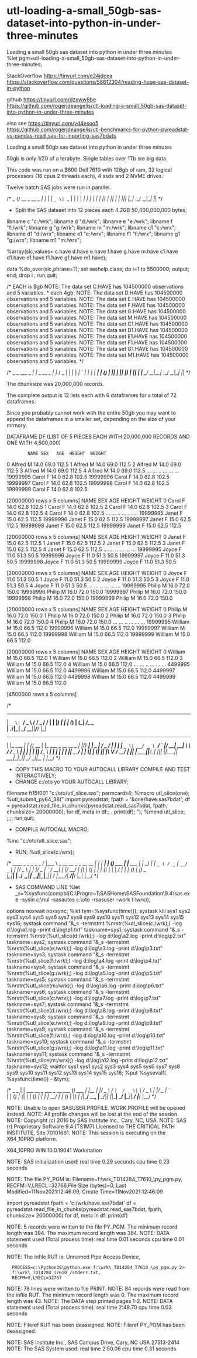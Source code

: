 # utl-loading-a-small_50gb-sas-dataset-into-python-in-under-three-minutes
Loading a small 50gb sas dataset into python in under three minutes  
%let pgm=utl-loading-a-small_50gb-sas-dataset-into-python-in-under-three-minutes;

StackOverflow
https://tinyurl.com/e24jdcea
https://stackoverflow.com/questions/58612304/reading-huge-sas-dataset-in-python

github
https://tinyurl.com/dzxww8be
https://github.com/rogerjdeangelis/utl-loading-a-small_50gb-sas-dataset-into-python-in-under-three-minutes

also see
https://tinyurl.com/yd4esoo5
https://github.com/rogerjdeangelis/utl-benchmarks-for-python-pyreadstat-vs-pandas-read_sas-for-inporting-sas7bdats

Loading a small 50gb sas dataset into python in under three minutes

50gb is only 1/20 of a terabyte. Single tables over 1Tb sre big data.

This code was run on a $600 Dell 7610 with 128gb of ram, 32 logical processors (16 cpus 2 threads each),
4 ssds and 2 NVME drives.

Twelve batch SAS jobs were run in parallel.

/*                   _
(_)_ __  _ __  _   _| |_
| | `_ \| `_ \| | | | __|
| | | | | |_) | |_| | |_
|_|_| |_| .__/ \__,_|\__|
        |_|
*/

* Split the SAS dataset into 12 pieces each 4.2GB 50,400,000,000 bytes;

libname c  "c:/wrk";
libname d  "d:/wrk";
libname e  "e:/wrk";
libname f  "f:/wrk";
libname g  "g:/wrk";
libname m  "m:/wrk";
libname c1 "c:/wrx";
libname d1 "d:/wrx";
libname e1 "e:/wrx";
libname f1 "f:/wrx";
libname g1 "g:/wrx";
libname m1 "m:/wrx";

%array(slc,values= c.have d.have e.have f.have g.have m.have c1.have d1.have e1.have f1.have g1.have m1.have);

data %do_over(slc,phrase=?);
  set sashelp.class;
  do i=1 to 5500000;
    output;
  end;
  drop i ;
run;quit;

/* EACH is $gb
NOTE: The data set C.HAVE has 104500000 observations and 5 variables. * each 4gb;
NOTE: The data set D.HAVE has 104500000 observations and 5 variables.
NOTE: The data set E.HAVE has 104500000 observations and 5 variables.
NOTE: The data set F.HAVE has 104500000 observations and 5 variables.
NOTE: The data set G.HAVE has 104500000 observations and 5 variables.
NOTE: The data set M.HAVE has 104500000 observations and 5 variables.
NOTE: The data set C1.HAVE has 104500000 observations and 5 variables.
NOTE: The data set D1.HAVE has 104500000 observations and 5 variables.
NOTE: The data set E1.HAVE has 104500000 observations and 5 variables.
NOTE: The data set F1.HAVE has 104500000 observations and 5 variables.
NOTE: The data set G1.HAVE has 104500000 observations and 5 variables.
NOTE: The data set M1.HAVE has 104500000 observations and 5 variables.
*/

/*           _               _
  ___  _   _| |_ _ __  _   _| |_
 / _ \| | | | __| `_ \| | | | __|
| (_) | |_| | |_| |_) | |_| | |_
 \___/ \__,_|\__| .__/ \__,_|\__|
                |_|
*/

The chunksize was 20,000,000 records.

The complete output is 12 lists each with 6 dataframes for a total of 72 dataframes.

Since you probably cannot work with the entire 50gb you may want to append the
dataframes in a smaller set, depending on the size of your mrmory.

DATAFRAME DF (LIST OF 5 PIECES EACH WITH 20,000,000 RECORDS AND ONE WITH 4,500,000)

            NAME SEX   AGE  HEIGHT  WEIGHT
0         Alfred   M  14.0    69.0   112.5
1         Alfred   M  14.0    69.0   112.5
2         Alfred   M  14.0    69.0   112.5
3         Alfred   M  14.0    69.0   112.5
4         Alfred   M  14.0    69.0   112.5
...          ...  ..   ...     ...     ...
19999995   Carol   F  14.0    62.8   102.5
19999996   Carol   F  14.0    62.8   102.5
19999997   Carol   F  14.0    62.8   102.5
19999998   Carol   F  14.0    62.8   102.5
19999999   Carol   F  14.0    62.8   102.5

[20000000 rows x 5 columns]
           NAME SEX   AGE  HEIGHT  WEIGHT
0         Carol   F  14.0    62.8   102.5
1         Carol   F  14.0    62.8   102.5
2         Carol   F  14.0    62.8   102.5
3         Carol   F  14.0    62.8   102.5
4         Carol   F  14.0    62.8   102.5
...         ...  ..   ...     ...     ...
19999995  Janet   F  15.0    62.5   112.5
19999996  Janet   F  15.0    62.5   112.5
19999997  Janet   F  15.0    62.5   112.5
19999998  Janet   F  15.0    62.5   112.5
19999999  Janet   F  15.0    62.5   112.5

[20000000 rows x 5 columns]
           NAME SEX   AGE  HEIGHT  WEIGHT
0         Janet   F  15.0    62.5   112.5
1         Janet   F  15.0    62.5   112.5
2         Janet   F  15.0    62.5   112.5
3         Janet   F  15.0    62.5   112.5
4         Janet   F  15.0    62.5   112.5
...         ...  ..   ...     ...     ...
19999995  Joyce   F  11.0    51.3    50.5
19999996  Joyce   F  11.0    51.3    50.5
19999997  Joyce   F  11.0    51.3    50.5
19999998  Joyce   F  11.0    51.3    50.5
19999999  Joyce   F  11.0    51.3    50.5

[20000000 rows x 5 columns]
            NAME SEX   AGE  HEIGHT  WEIGHT
0          Joyce   F  11.0    51.3    50.5
1          Joyce   F  11.0    51.3    50.5
2          Joyce   F  11.0    51.3    50.5
3          Joyce   F  11.0    51.3    50.5
4          Joyce   F  11.0    51.3    50.5
...          ...  ..   ...     ...     ...
19999995  Philip   M  16.0    72.0   150.0
19999996  Philip   M  16.0    72.0   150.0
19999997  Philip   M  16.0    72.0   150.0
19999998  Philip   M  16.0    72.0   150.0
19999999  Philip   M  16.0    72.0   150.0

[20000000 rows x 5 columns]
             NAME SEX   AGE  HEIGHT  WEIGHT
0          Philip   M  16.0    72.0   150.0
1          Philip   M  16.0    72.0   150.0
2          Philip   M  16.0    72.0   150.0
3          Philip   M  16.0    72.0   150.0
4          Philip   M  16.0    72.0   150.0
...           ...  ..   ...     ...     ...
19999995  William   M  15.0    66.5   112.0
19999996  William   M  15.0    66.5   112.0
19999997  William   M  15.0    66.5   112.0
19999998  William   M  15.0    66.5   112.0
19999999  William   M  15.0    66.5   112.0

[20000000 rows x 5 columns]
            NAME SEX   AGE  HEIGHT  WEIGHT
0        William   M  15.0    66.5   112.0
1        William   M  15.0    66.5   112.0
2        William   M  15.0    66.5   112.0
3        William   M  15.0    66.5   112.0
4        William   M  15.0    66.5   112.0
...          ...  ..   ...     ...     ...
4499995  William   M  15.0    66.5   112.0
4499996  William   M  15.0    66.5   112.0
4499997  William   M  15.0    66.5   112.0
4499998  William   M  15.0    66.5   112.0
4499999  William   M  15.0    66.5   112.0

[4500000 rows x 5 columns]

/*
 _ __  _ __ ___   ___ ___  ___ ___
| `_ \| `__/ _ \ / __/ _ \/ __/ __|
| |_) | | | (_) | (_|  __/\__ \__ \
| .__/|_|  \___/ \___\___||___/___/
|_|
 _            _     _       _                      _   _           _
| |_ ___  ___| |_  (_)_ __ | |_ ___ _ __ __ _  ___| |_(_)_   _____| |_   _
| __/ _ \/ __| __| | | `_ \| __/ _ \ `__/ _` |/ __| __| \ \ / / _ \ | | | |
| ||  __/\__ \ |_  | | | | | ||  __/ | | (_| | (__| |_| |\ V /  __/ | |_| |
 \__\___||___/\__| |_|_| |_|\__\___|_|  \__,_|\___|\__|_| \_/ \___|_|\__, |
                                                                     |___/
*/

* COPY THIS MACRO TO YOUR AUTOCALL LIBRARY COMPILE AND TEST INTERACTIVELY;
* CHANGE c:/oto yo YOUR AUTOCALL LIBRARY;

filename ft15f001 "c:/oto/utl_slice.sas";
parmcards4;
%macro utl_slice(one);
%utl_submit_py64_38("
import pyreadstat;
fpath = '&one/have.sas7bdat';
df = pyreadstat.read_file_in_chunks(pyreadstat.read_sas7bdat, fpath, chunksize= 20000000);
for df, meta in df:;
.    print(df);
");
%mend utl_slice;
;;;;
run;quit;

* COMPILE AUTOCALL MACRO;

%inc "c:/oto/utl_slice.sas";

* RUN;
%utl_slice(c:/wrx);

/* ____                          _ _      _     _       _
/ |___ \   _ __   __ _ _ __ __ _| | | ___| |   (_) ___ | |__  ___
| | __) | | `_ \ / _` | `__/ _` | | |/ _ \ |   | |/ _ \| `_ \/ __|
| |/ __/  | |_) | (_| | | | (_| | | |  __/ |   | | (_) | |_) \__ \
|_|_____| | .__/ \__,_|_|  \__,_|_|_|\___|_|  _/ |\___/|_.__/|___/
          |_|                                |__/
*/

* SAS COMMAND LINE
%let _s=%sysfunc(compbl(C:\Progra~1\SASHome\SASFoundation\9.4\sas.exe -sysin c:\nul -sasautos c:\oto -rsasuser
-work f:\wrk));

options noxwait noxsync;
%let tym=%sysfunc(time());
systask kill sys1 sys2 sys3 sys4 sys5 sys6 sys7 sys8 sys9 sys10 sys11 sys12 sys13 sys14 sys15 sys16;
systask command "&_s -termstmt %nrstr(%utl_slice(c:/wrk);) -log d:\log\a1.log -print d:\log\p1.txt" taskname=sys1;
systask command "&_s -termstmt %nrstr(%utl_slice(d:/wrk);) -log d:\log\a2.log -print d:\log\p2.txt" taskname=sys2;
systask command "&_s -termstmt %nrstr(%utl_slice(e:/wrk);) -log d:\log\a3.log -print d:\log\p3.txt" taskname=sys3;
systask command "&_s -termstmt %nrstr(%utl_slice(f:/wrk);) -log d:\log\a4.log -print d:\log\p4.txt" taskname=sys4;
systask command "&_s -termstmt %nrstr(%utl_slice(g:/wrk);) -log d:\log\a5.log -print d:\log\p5.txt" taskname=sys5;
systask command "&_s -termstmt %nrstr(%utl_slice(m:/wrk);) -log d:\log\a6.log -print d:\log\p6.txt" taskname=sys6;
systask command "&_s -termstmt %nrstr(%utl_slice(c:/wrx);) -log d:\log\a7.log -print d:\log\p7.txt" taskname=sys7;
systask command "&_s -termstmt %nrstr(%utl_slice(d:/wrx);) -log d:\log\a8.log -print d:\log\p8.txt" taskname=sys8;
systask command "&_s -termstmt %nrstr(%utl_slice(e:/wrx);) -log d:\log\a9.log -print d:\log\p9.txt" taskname=sys9;
systask command "&_s -termstmt %nrstr(%utl_slice(f:/wrx);) -log d:\log\a10.log -print d:\log\p10.txt" taskname=sys10;
systask command "&_s -termstmt %nrstr(%utl_slice(g:/wrx);) -log d:\log\a11.log -print d:\log\p11.txt" taskname=sys11;
systask command "&_s -termstmt %nrstr(%utl_slice(m:/wrx);) -log d:\log\a12.log -print d:\log\p12.txt" taskname=sys12;
waitfor sys1 sys1 sys2 sys3 sys4 sys5 sys6 sys7 sys8 sys9 sys10 sys11 sys12 sys13 sys14 sys15 sys16;
%put %sysevalf( %sysfunc(time()) - &tym);

/*                                    _       _
| | ___   __ _    ___  _ __   ___    (_) ___ | |__
| |/ _ \ / _` |  / _ \| `_ \ / _ \   | |/ _ \| `_ \
| | (_) | (_| | | (_) | | | |  __/   | | (_) | |_) |
|_|\___/ \__, |  \___/|_| |_|\___|  _/ |\___/|_.__/
         |___/                     |__/
*/

NOTE: Unable to open SASUSER.PROFILE. WORK.PROFILE will be opened instead.
NOTE: All profile changes will be lost at the end of the session.
NOTE: Copyright (c) 2016 by SAS Institute Inc., Cary, NC, USA.
NOTE: SAS (r) Proprietary Software 9.4 (TS1M7)
      Licensed to THE CRITICAL PATH INSTITUTE, Site 70101661.
NOTE: This session is executing on the X64_10PRO  platform.

 X64_10PRO WIN 10.0.19041  Workstation

NOTE: SAS initialization used:
      real time           0.29 seconds
      cpu time            0.23 seconds


NOTE: The file PY_PGM is:
      Filename=f:\wrk\_TD14284_T7610_\py_pgm.py,
      RECFM=V,LRECL=32766,File Size (bytes)=0,
      Last Modified=11Nov2021:12:46:09,
      Create Time=11Nov2021:12:46:09

import pyreadstat
fpath = 'c:/wrk/have.sas7bdat'
df = pyreadstat.read_file_in_chunks(pyreadstat.read_sas7bdat, fpath, chunksize= 20000000)
for df, meta in df:
    print(df)

NOTE: 5 records were written to the file PY_PGM.
      The minimum record length was 384.
      The maximum record length was 384.
NOTE: DATA statement used (Total process time):
      real time           0.01 seconds
      cpu time            0.01 seconds

NOTE: The infile RUT is:
      Unnamed Pipe Access Device,

      PROCESS=c:\Python38\python.exe f:\wrk\_TD14284_T7610_\py_pgm.py 2>
      f:\wrk\_TD14284_T7610_/stderr.txt,
      RECFM=V,LRECL=32767

NOTE: 78 lines were written to file PRINT.
NOTE: 84 records were read from the infile RUT.
      The minimum record length was 0.
      The maximum record length was 43.
NOTE: The DATA step printed pages 1-2.
NOTE: DATA statement used (Total process time):
      real time           2:49.70
      cpu time            0.03 seconds


NOTE: Fileref RUT has been deassigned.
NOTE: Fileref PY_PGM has been deassigned.

NOTE: SAS Institute Inc., SAS Campus Drive, Cary, NC USA 27513-2414
NOTE: The SAS System used:
      real time           2:50.06
      cpu time            0.31 seconds




















